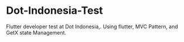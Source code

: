 # Dot-Indonesia-Test
Flutter developer test at Dot Indonesia,. Using flutter, MVC Pattern, and GetX state Management.
